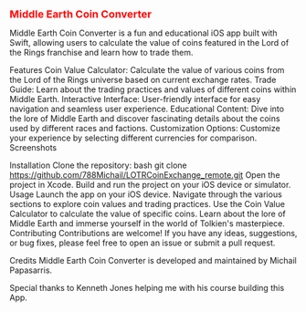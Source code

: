 <h1 style="font-size: 18px; color: red;">Middle Earth Coin Converter</h1>

Middle Earth Coin Converter is a fun and educational iOS app built with Swift, allowing users to calculate the value of coins featured in the Lord of the Rings franchise and learn how to trade them.

Features
Coin Value Calculator: Calculate the value of various coins from the Lord of the Rings universe based on current exchange rates.
Trade Guide: Learn about the trading practices and values of different coins within Middle Earth.
Interactive Interface: User-friendly interface for easy navigation and seamless user experience.
Educational Content: Dive into the lore of Middle Earth and discover fascinating details about the coins used by different races and factions.
Customization Options: Customize your experience by selecting different currencies for comparison.
Screenshots
 
 

Installation
Clone the repository:
bash
git clone https://github.com/788Michail/LOTRCoinExchange_remote.git
Open the project in Xcode.
Build and run the project on your iOS device or simulator.
Usage
Launch the app on your iOS device.
Navigate through the various sections to explore coin values and trading practices.
Use the Coin Value Calculator to calculate the value of specific coins.
Learn about the lore of Middle Earth and immerse yourself in the world of Tolkien's masterpiece.
Contributing
Contributions are welcome! If you have any ideas, suggestions, or bug fixes, please feel free to open an issue or submit a pull request.

Credits
Middle Earth Coin Converter is developed and maintained by Michail Papasarris.

Special thanks to Kenneth Jones helping me with his course building this App.

